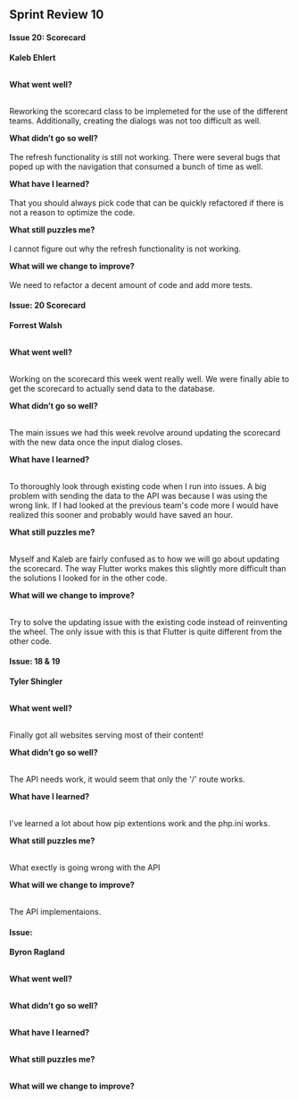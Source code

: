 ## Sprint Review 10

#### Issue 20: Scorecard
**Kaleb Ehlert**
<br/><br/>

**What went well?**<br/><br/>

Reworking the scorecard class to be implemeted for the use of the different teams. Additionally, creating the dialogs was not too difficult as well.

**What didn’t go so well?**<br/><br/>
The refresh functionality is still not working. There were several bugs that poped up with the navigation that consumed a bunch of time as well.

**What have I learned?**<br/><br/>
That you should always pick code that can be quickly refactored if there is not a reason to optimize the code.

**What still puzzles me?**<br/><br/>
I cannot figure out why the refresh functionality is not working.

**What will we change to improve?**<br/><br/>
We need to refactor a decent amount of code and add more tests.

#### Issue: 20 Scorecard
**Forrest Walsh**
<br/><br/>

**What went well?**<br/><br/>

Working on the scorecard this week went really well. We were finally able to get the scorecard to actually send data to the database.

**What didn’t go so well?**<br/><br/>

The main issues we had this week revolve around updating the scorecard with the new data once the input dialog closes.

**What have I learned?**<br/><br/>

To thoroughly look through existing code when I run into issues. A big problem with sending the data to the API was because I was using the wrong link. If I had looked at the previous team's code more I would have realized this sooner and probably would have saved an hour. 

**What still puzzles me?**<br/><br/>

Myself and Kaleb are fairly confused as to how we will go about updating the scorecard. The way Flutter works makes this slightly more difficult than the solutions I looked for in the other code. 

**What will we change to improve?**<br/><br/>

Try to solve the updating issue with the existing code instead of reinventing the wheel. The only issue with this is that Flutter is quite different from the other code. 

#### Issue: 18 & 19
**Tyler Shingler**
<br/><br/>

**What went well?**<br/><br/>

Finally got all websites serving most of their content!


**What didn’t go so well?**<br/><br/>

The API needs work, it would seem that only the '/' route works.

**What have I learned?**<br/><br/>

I've learned a lot about how pip extentions work and the php.ini works.

**What still puzzles me?**<br/><br/>

What exectly is going wrong with the API

**What will we change to improve?**<br/><br/>

The API implementaions.


#### Issue:
**Byron Ragland**
<br/><br/>

**What went well?**<br/><br/>


**What didn’t go so well?**<br/><br/>


**What have I learned?**<br/><br/>


**What still puzzles me?**<br/><br/>


**What will we change to improve?**<br/><br/>

